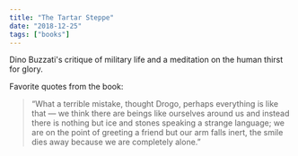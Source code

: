 ```yaml
---
title: "The Tartar Steppe"
date: "2018-12-25"
tags: ["books"]
---
```


Dino Buzzati's critique of military life and a meditation on the human thirst for glory.

Favorite quotes from the book:

> “What a terrible mistake, thought Drogo, perhaps everything is like that — we think there are beings like ourselves around us and instead there is nothing but ice and stones speaking a strange language; we are on the point of greeting a friend but our arm falls inert, the smile dies away because we are completely alone.”
